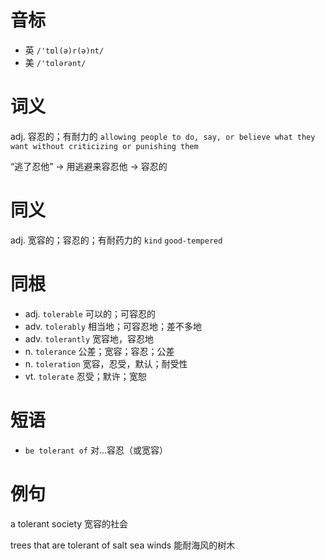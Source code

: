 # 音标

- 英 `/'tɒl(ə)r(ə)nt/`
- 美 `/'tɑlərənt/`

# 词义

adj. 容忍的；有耐力的
`allowing people to do, say, or believe what they want without criticizing or punishing them`



“逃了忍他” → 用逃避来容忍他 → 容忍的

# 同义

adj. 宽容的；容忍的；有耐药力的
`kind` `good-tempered`

# 同根

- adj. `tolerable` 可以的；可容忍的
- adv. `tolerably` 相当地；可容忍地；差不多地
- adv. `tolerantly` 宽容地，容忍地
- n. `tolerance` 公差；宽容；容忍；公差
- n. `toleration` 宽容，忍受，默认；耐受性
- vt. `tolerate` 忍受；默许；宽恕

# 短语

- `be tolerant of` 对...容忍（或宽容）

# 例句

a tolerant society
宽容的社会

trees that are tolerant of salt sea winds
能耐海风的树木


